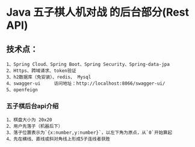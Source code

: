 # Java 五子棋人机对战 的后台部分(Rest API)
## 技术点：
    1、Spring Cloud、Spring Boot、Spring Security、Spring-data-jpa
    2、Https、跨域请求、token验证
    3、h2数据库（免安装）、redis、 Mysql
    4、swagger-ui     访问地址：http://localhost:8066/swagger-ui/
    5、openfeign

### 五子棋后台api介绍
    1、棋盘大小为 20x20
    2、用户先落子（机器后下）
    3、落子位置表示为`{x:number,y:number}`，以左下角为原点，从`0`开始算起
    4、先在横线、直线或斜对角线上形成5子连线者获胜
